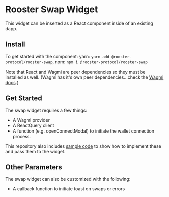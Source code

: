 # Rooster Swap Widget

This widget can be inserted as a React component inside of an existing dapp.

## Install

To get started with the component:
yarn: `yarn add @rooster-protocol/rooster-swap`,
npm: `npm i @rooster-protocol/rooster-swap`

Note that React and Wagmi are peer dependencies so they must be installed as well. (Wagmi has it's own peer dependencies...check the [Wagmi docs]('https://wagmi.sh/react/getting-started').)

## Get Started

The swap widget requires a few things:

- A Wagmi provider
- A ReactQuery client
- A function (e.g. openConnectModal) to initiate the wallet connection process.

This repository also includes [sample code](https://github.com/rooster-protocol/rooster-swap-widget/blob/main/src/App.tsx) to show how to implement these and pass them to the widget.

## Other Parameters

The swap widget can also be customized with the following:

- A callback function to initiate toast on swaps or errors
